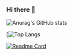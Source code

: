 ### Hi there 👋
![Anurag's GitHub stats](https://github-readme-stats.vercel.app/api?username=violetapugliese&show_icons=true&theme=tokyonight)

[![Top Langs](https://github-readme-stats.vercel.app/api/top-langs/?username=violetapugliese&theme=tokyonight)


[![Readme Card](https://github-readme-stats.vercel.app/api/pin/?username=violetapugliese&repo=AC-landing)](https://github.com/violetapugliese/AC-landing)


<!--
**violetapugliese/violetapugliese** is a ✨ _special_ ✨ repository because its `README.md` (this file) appears on your GitHub profile.

Here are some ideas to get you started:

- 🔭 I’m currently working on ...
- 🌱 I’m currently learning ...
- 👯 I’m looking to collaborate on ...
- 🤔 I’m looking for help with ...
- 💬 Ask me about ...
- 📫 How to reach me: ...
- 😄 Pronouns: ...
- ⚡ Fun fact: ...
-->
